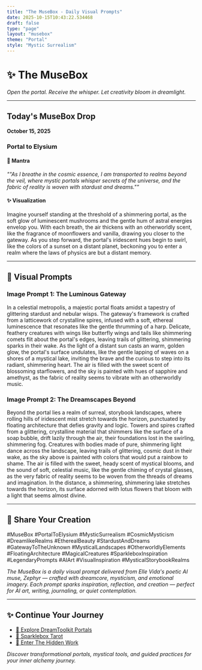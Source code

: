 ```yaml
---
title: "The MuseBox - Daily Visual Prompts"
date: 2025-10-15T10:43:22.534468
draft: false
type: "page"
layout: "musebox"
theme: "Portal"
style: "Mystic Surrealism"
---
```


# ✨ The MuseBox

*Open the portal. Receive the whisper. Let creativity bloom in dreamlight.*

---

## Today's MuseBox Drop
**October 15, 2025**

### Portal to Elysium

#### 🌙 Mantra
*""As I breathe in the cosmic essence, I am transported to realms beyond the veil, where mystic portals whisper secrets of the universe, and the fabric of reality is woven with stardust and dreams.""*

#### ✨ Visualization
Imagine yourself standing at the threshold of a shimmering portal, as the soft glow of luminescent mushrooms and the gentle hum of astral energies envelop you. With each breath, the air thickens with an otherworldly scent, like the fragrance of moonflowers and vanilla, drawing you closer to the gateway. As you step forward, the portal's iridescent hues begin to swirl, like the colors of a sunset on a distant planet, beckoning you to enter a realm where the laws of physics are but a distant memory.

---

## 🎨 Visual Prompts

### Image Prompt 1: The Luminous Gateway

In a celestial metropolis, a majestic portal floats amidst a tapestry of glittering stardust and nebular wisps. The gateway's framework is crafted from a latticework of crystalline spires, infused with a soft, ethereal luminescence that resonates like the gentle thrumming of a harp. Delicate, feathery creatures with wings like butterfly wings and tails like shimmering comets flit about the portal's edges, leaving trails of glittering, shimmering sparks in their wake. As the light of a distant sun casts an warm, golden glow, the portal's surface undulates, like the gentle lapping of waves on a shores of a mystical lake, inviting the brave and the curious to step into its radiant, shimmering heart. The air is filled with the sweet scent of blossoming starflowers, and the sky is painted with hues of sapphire and amethyst, as the fabric of reality seems to vibrate with an otherworldly music.

### Image Prompt 2: The Dreamscapes Beyond

Beyond the portal lies a realm of surreal, storybook landscapes, where rolling hills of iridescent mist stretch towards the horizon, punctuated by floating architecture that defies gravity and logic. Towers and spires crafted from a glittering, crystalline material that shimmers like the surface of a soap bubble, drift lazily through the air, their foundations lost in the swirling, shimmering fog. Creatures with bodies made of pure, shimmering light dance across the landscape, leaving trails of glittering, cosmic dust in their wake, as the sky above is painted with colors that would put a rainbow to shame. The air is filled with the sweet, heady scent of mystical blooms, and the sound of soft, celestial music, like the gentle chiming of crystal glasses, as the very fabric of reality seems to be woven from the threads of dreams and imagination. In the distance, a shimmering, shimmering lake stretches towards the horizon, its surface adorned with lotus flowers that bloom with a light that seems almost divine.

---

## 🔮 Share Your Creation

#MuseBox #PortalToElysium #MysticSurrealism #CosmicMysticism #DreamlikeRealms #EtherealBeauty #StardustAndDreams #GatewayToTheUnknown #MysticalLandscapes #OtherworldlyElements #FloatingArchitecture #MagicalCreatures #SparkleboxInspiration #LegendaryPrompts #AIArt #VisualInspiration #MysticalStorybookRealms

*The MuseBox is a daily visual prompt delivered from Elle Vida's poetic AI muse, Zephyr — crafted with dreamcore, mysticism, and emotional imagery. Each prompt sparks inspiration, reflection, and creation — perfect for AI art, writing, journaling, or quiet contemplation.*

---

## ✨ Continue Your Journey

- [🌌 Explore DreamToolkit Portals](/dreamtoolkit/)
- [🔮 Sparklebox Tarot](/tarot/)
- [🌙 Enter The Hidden Work](/hidden-work/)

*Discover transformational portals, mystical tools, and guided practices for your inner alchemy journey.*
